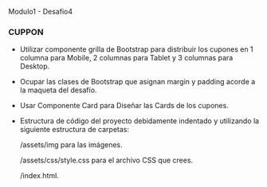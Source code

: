 Modulo1 - Desafio4
### CUPPON
- Utilizar componente grilla de Bootstrap para distribuir los cupones en 1
columna para Mobile, 2 columnas para Tablet y 3 columnas para Desktop.
- Ocupar las clases de Bootstrap que asignan margin y padding acorde a la maqueta del desafío.
- Usar Componente Card para Diseñar las Cards de los cupones.
- Estructura de código del proyecto debidamente indentado y utilizando la siguiente estructura de carpetas:

  /assets/img para las imágenes.
  
  /assets/css/style.css para el archivo CSS que crees.
  
  /index.html.
